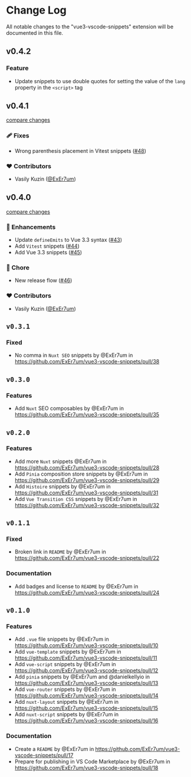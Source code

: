 # Change Log

All notable changes to the "vue3-vscode-snippets" extension will be documented in this file.

## v0.4.2

### Feature
*  Update snippets to use double quotes for setting the value of the `lang` property in the `<script>` tag 


## v0.4.1

[compare changes](https://github.com/ExEr7um/vue3-vscode-snippets/compare/v0.4.0...v0.4.1)


### 🩹 Fixes

  - Wrong parenthesis placement in Vitest snippets ([#48](https://github.com/ExEr7um/vue3-vscode-snippets/pull/48))

### ❤️  Contributors

- Vasily Kuzin ([@ExEr7um](http://github.com/ExEr7um))

## v0.4.0

[compare changes](https://github.com/ExEr7um/vue3-vscode-snippets/compare/v0.3.1...v0.4.0)


### 🚀 Enhancements

  - Update `defineEmits` to Vue 3.3 syntax ([#43](https://github.com/ExEr7um/vue3-vscode-snippets/pull/43))
  - Add `Vitest` snippets ([#44](https://github.com/ExEr7um/vue3-vscode-snippets/pull/44))
  - Add Vue 3.3 snippets ([#45](https://github.com/ExEr7um/vue3-vscode-snippets/pull/45))

### 🏡 Chore

  - New release flow ([#46](https://github.com/ExEr7um/vue3-vscode-snippets/pull/46))

### ❤️  Contributors

- Vasily Kuzin ([@ExEr7um](http://github.com/ExEr7um))

## `v0.3.1`

### Fixed

* No comma in `Nuxt SEO` snippets by @ExEr7um in <https://github.com/ExEr7um/vue3-vscode-snippets/pull/38>

## `v0.3.0`

### Features

* Add `Nuxt` SEO composables by @ExEr7um in <https://github.com/ExEr7um/vue3-vscode-snippets/pull/35>

## `v0.2.0`

### Features

* Add more `Nuxt` snippets @ExEr7um in <https://github.com/ExEr7um/vue3-vscode-snippets/pull/28>
* Add `Pinia` composition store snippets by @ExEr7um in <https://github.com/ExEr7um/vue3-vscode-snippets/pull/29>
* Add `Histoire` snippets by @ExEr7um in <https://github.com/ExEr7um/vue3-vscode-snippets/pull/31>
* Add `Vue Transition CSS` snippets by @ExEr7um in <https://github.com/ExEr7um/vue3-vscode-snippets/pull/32>

## `v0.1.1`

### Fixed

* Broken link in `README` by @ExEr7um in <https://github.com/ExEr7um/vue3-vscode-snippets/pull/22>

### Documentation

* Add badges and license to `README` by @ExEr7um in <https://github.com/ExEr7um/vue3-vscode-snippets/pull/24>

## `v0.1.0`

### Features

* Add `.vue` file snippets by @ExEr7um in <https://github.com/ExEr7um/vue3-vscode-snippets/pull/10>
* Add `vue-template` snippets by @ExEr7um in <https://github.com/ExEr7um/vue3-vscode-snippets/pull/11>
* Add `vue-script` snippets by @ExEr7um in <https://github.com/ExEr7um/vue3-vscode-snippets/pull/12>
* Add `pinia` snippets by @ExEr7um and @danielkellyio in <https://github.com/ExEr7um/vue3-vscode-snippets/pull/13>
* Add `vue-router` snippets by @ExEr7um in <https://github.com/ExEr7um/vue3-vscode-snippets/pull/14>
* Add `nuxt-layout` snippets by @ExEr7um in <https://github.com/ExEr7um/vue3-vscode-snippets/pull/15>
* Add `nuxt-script` snippets by @ExEr7um in <https://github.com/ExEr7um/vue3-vscode-snippets/pull/16>

### Documentation

* Create a `README` by @ExEr7um in <https://github.com/ExEr7um/vue3-vscode-snippets/pull/17>
* Prepare for publishing in VS Code Marketplace by @ExEr7um in <https://github.com/ExEr7um/vue3-vscode-snippets/pull/18>
